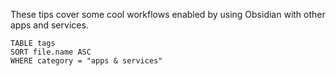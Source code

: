 These tips cover some cool workflows enabled by using Obsidian with other apps and services.

```dataview
TABLE tags
SORT file.name ASC
WHERE category = "apps & services"
```